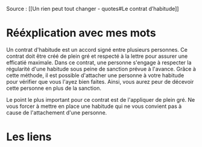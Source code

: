 Source : [[Un rien peut tout changer - quotes#Le contrat d’habitude]]
# Rééxplication avec mes mots
Un contrat d'habitude est un accord signé entre plusieurs personnes. Ce contrat doit être créé de plein gré et respecté à la lettre pour assurer une efficatié maximale. Dans ce contrat, une personne s'engage à respecter la régularité d'une habitude sous peine de sanction prévue à l'avance. Grâce à cette méthode, il est possible d'attacher une personne à votre habitude pour vérifier que vous l'ayez bien faites. Ainsi, vous aurez peur de décevoir cette personne en plus de la sanction. 

Le point le plus important pour ce contrat est de l'appliquer de plein gré. Ne vous forcer à mettre en place une habitude qui ne vous convient pas à cause de l'attachement d'une personne.
# Les liens
